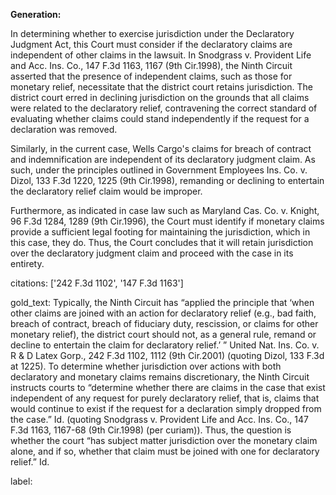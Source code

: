 **Generation:**

In determining whether to exercise jurisdiction under the Declaratory Judgment Act, this Court must consider if the declaratory claims are independent of other claims in the lawsuit. In Snodgrass v. Provident Life and Acc. Ins. Co., 147 F.3d 1163, 1167 (9th Cir.1998), the Ninth Circuit asserted that the presence of independent claims, such as those for monetary relief, necessitate that the district court retains jurisdiction. The district court erred in declining jurisdiction on the grounds that all claims were related to the declaratory relief, contravening the correct standard of evaluating whether claims could stand independently if the request for a declaration was removed.

Similarly, in the current case, Wells Cargo's claims for breach of contract and indemnification are independent of its declaratory judgment claim. As such, under the principles outlined in Government Employees Ins. Co. v. Dizol, 133 F.3d 1220, 1225 (9th Cir.1998), remanding or declining to entertain the declaratory relief claim would be improper.

Furthermore, as indicated in case law such as Maryland Cas. Co. v. Knight, 96 F.3d 1284, 1289 (9th Cir.1996), the Court must identify if monetary claims provide a sufficient legal footing for maintaining the jurisdiction, which in this case, they do. Thus, the Court concludes that it will retain jurisdiction over the declaratory judgment claim and proceed with the case in its entirety.

citations: ['242 F.3d 1102', '147 F.3d 1163']

gold_text: Typically, the Ninth Circuit has “applied the principle that ‘when other claims are joined with an action for declaratory relief (e.g., bad faith, breach of contract, breach of fiduciary duty, rescission, or claims for other monetary relief), the district court should not, as a general rule, remand or decline to entertain the claim for declaratory relief.’ ” United Nat. Ins. Co. v. R & D Latex Gorp., 242 F.3d 1102, 1112 (9th Cir.2001) (quoting Dizol, 133 F.3d at 1225). To determine whether jurisdiction over actions with both declaratory and monetary claims remains discretionary, the Ninth Circuit instructs courts to “determine whether there are claims in the case that exist independent of any request for purely declaratory relief, that is, claims that would continue to exist if the request for a declaration simply dropped from the case.” Id. (quoting Snodgrass v. Provident Life and Acc. Ins. Co., 147 F.3d 1163, 1167-68 (9th Cir.1998) (per curiam)). Thus, the question is whether the court “has subject matter jurisdiction over the monetary claim alone, and if so, whether that claim must be joined with one for declaratory relief.” Id.

label: 